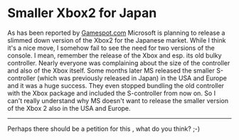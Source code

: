 # Smaller Xbox2 for Japan

<p>As has been reported by <a href="http://www.gamespot.com/news/2004/10/05/news_6109666.html">Gamespot.com</a> Microsoft is planning to release a slimmed down version of the Xbox2 for the Japanese market. While I think it's a nice move, I somehow fail to see the need for two versions of the console. I mean, remember the release of the Xbox and esp. its old bulky controller.  Nearly everyone was complaining about the size of the controller and also of the Xbox itself. Some months later MS released the smaller S-controller (which was previously released in Japan) in the USA and Europe and it was a huge success. They even stopped bundling the old controller with the Xbox package and included the S-controller from now on. So I can't really understand why MS doesn't want to release the smaller version of the Xbox 2 also in the USA and Europe. </p>

-------------------------------



<p>Perhaps there should be a petition for this , what do you think? ;-) </p>

